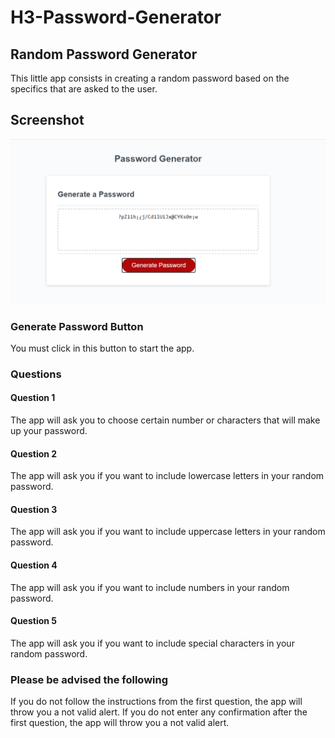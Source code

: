 # H3-Password-Generator

## Random Password Generator
This little app consists in creating a random password based on the specifics that are asked to the user.

## Screenshot
![alt text](./Assets/03-javascript-password-generator.png)

### Generate Password Button
You must click in this button to start the app.

### Questions
#### Question 1
The app will ask you to choose certain number or characters that will make up your password.

#### Question 2
The app will ask you if you want to include lowercase letters in your random password.

#### Question 3
The app will ask you if you want to include uppercase letters in your random password.

#### Question 4
The app will ask you if you want to include numbers in your random password.

#### Question 5
The app will ask you if you want to include special characters in your random password.

### Please be advised the following
If you do not follow the instructions from the first question, the app will throw you a not valid alert.
If you do not enter any confirmation after the first question, the app will throw you a not valid alert.